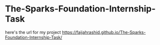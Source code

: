 # The-Sparks-Foundation-Internship-Task

here's the url for my project
https://faijahrashid.github.io/The-Sparks-Foundation-Internship-Task/
